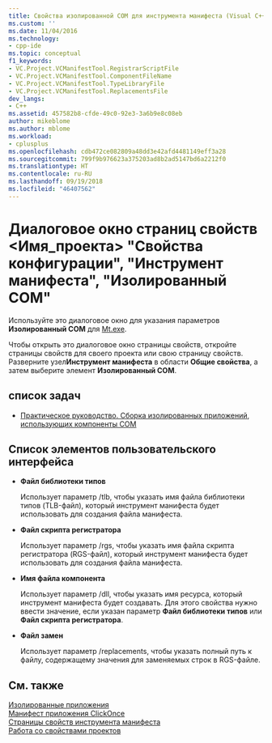 ```yaml
---
title: Свойства изолированной COM для инструмента манифеста (Visual C++) | Документы Майкрософт
ms.custom: ''
ms.date: 11/04/2016
ms.technology:
- cpp-ide
ms.topic: conceptual
f1_keywords:
- VC.Project.VCManifestTool.RegistrarScriptFile
- VC.Project.VCManifestTool.ComponentFileName
- VC.Project.VCManifestTool.TypeLibraryFile
- VC.Project.VCManifestTool.ReplacementsFile
dev_langs:
- C++
ms.assetid: 457582b8-cfde-49c0-92e3-3a6b9e8c08eb
author: mikeblome
ms.author: mblome
ms.workload:
- cplusplus
ms.openlocfilehash: cdb472ce082809a48dd3e42afd4481149eff3a28
ms.sourcegitcommit: 799f9b976623a375203ad8b2ad5147bd6a2212f0
ms.translationtype: HT
ms.contentlocale: ru-RU
ms.lasthandoff: 09/19/2018
ms.locfileid: "46407562"
---
```

# <a name="isolated-com-manifest-tool-configuration-properties-ltprojectnamegt-property-pages-dialog-box"></a>Диалоговое окно страниц свойств &lt;Имя_проекта&gt; "Свойства конфигурации", "Инструмент манифеста", "Изолированный COM"

Используйте это диалоговое окно для указания параметров **Изолированный COM** для [Mt.exe](https://msdn.microsoft.com/library/aa375649).

Чтобы открыть это диалоговое окно страницы свойств, откройте страницы свойств для своего проекта или свою страницу свойств. Разверните узел**Инструмент манифеста** в области **Общие свойства**, а затем выберите элемент **Изолированный COM**.

## <a name="task-list"></a>список задач

- [Практическое руководство. Сборка изолированных приложений, использующих компоненты СОМ](../build/how-to-build-isolated-applications-to-consume-com-components.md)

## <a name="uielement-list"></a>Список элементов пользовательского интерфейса

- **Файл библиотеки типов**

   Использует параметр /tlb, чтобы указать имя файла библиотеки типов (TLB-файл), который инструмент манифеста будет использовать для создания файла манифеста.

- **Файл скрипта регистратора**

   Использует параметр /rgs, чтобы указать имя файла скрипта регистратора (RGS-файл), который инструмент манифеста будет использовать для создания файла манифеста.

- **Имя файла компонента**

   Использует параметр /dll, чтобы указать имя ресурса, который инструмент манифеста будет создавать. Для этого свойства нужно ввести значение, если указан параметр **Файл библиотеки типов** или **Файл скрипта регистратора**.

- **Файл замен**

   Использует параметр /replacements, чтобы указать полный путь к файлу, содержащему значения для заменяемых строк в RGS-файле.

## <a name="see-also"></a>См. также

[Изолированные приложения](/windows/desktop/SbsCs/isolated-applications)<br>
[Манифест приложения ClickOnce](/visualstudio/deployment/clickonce-application-manifest)<br>
[Страницы свойств инструмента манифеста](../ide/manifest-tool-property-pages.md)<br>
[Работа со свойствами проектов](../ide/working-with-project-properties.md)